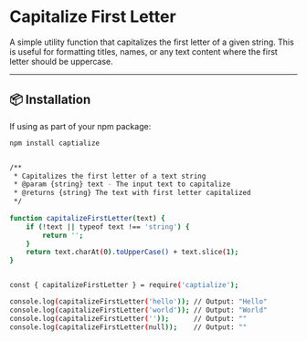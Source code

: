# Capitalize First Letter

A simple utility function that capitalizes the first letter of a given string. This is useful for formatting titles, names, or any text content where the first letter should be uppercase.

---

## 📦 Installation

If using as part of your npm package:

```bash
npm install captialize


/**
 * Capitalizes the first letter of a text string
 * @param {string} text - The input text to capitalize
 * @returns {string} The text with first letter capitalized
 */
 
function capitalizeFirstLetter(text) {
    if (!text || typeof text !== 'string') {
        return '';
    }
    return text.charAt(0).toUpperCase() + text.slice(1);
}


const { capitalizeFirstLetter } = require('captialize');

console.log(capitalizeFirstLetter('hello')); // Output: "Hello"
console.log(capitalizeFirstLetter('world')); // Output: "World"
console.log(capitalizeFirstLetter(''));      // Output: ""
console.log(capitalizeFirstLetter(null));    // Output: ""